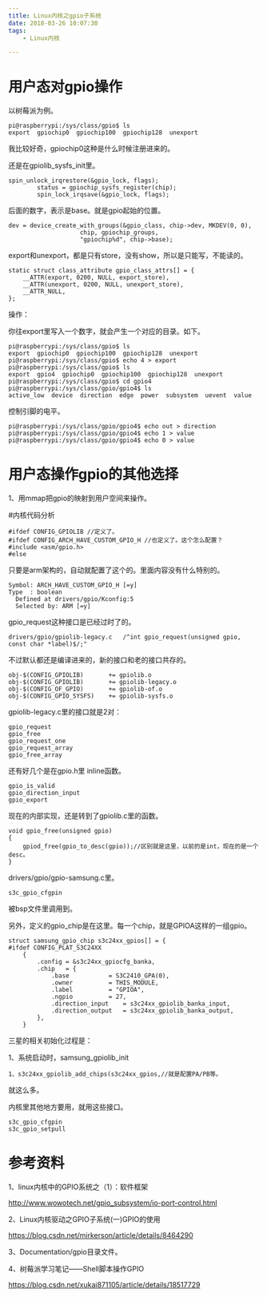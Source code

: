 ```yaml
---
title: Linux内核之gpio子系统
date: 2018-03-26 10:07:30
tags:
	- Linux内核

---
```




# 用户态对gpio操作

以树莓派为例。

```
pi@raspberrypi:/sys/class/gpio$ ls
export  gpiochip0  gpiochip100  gpiochip128  unexport
```

我比较好奇，gpiochip0这种是什么时候注册进来的。

还是在gpiolib_sysfs_init里。

```
spin_unlock_irqrestore(&gpio_lock, flags);
		status = gpiochip_sysfs_register(chip);
		spin_lock_irqsave(&gpio_lock, flags);
```

后面的数字，表示是base。就是gpio起始的位置。

```
dev = device_create_with_groups(&gpio_class, chip->dev, MKDEV(0, 0),
					chip, gpiochip_groups,
					"gpiochip%d", chip->base);
```



export和unexport，都是只有store，没有show，所以是只能写，不能读的。

```
static struct class_attribute gpio_class_attrs[] = {
	__ATTR(export, 0200, NULL, export_store),
	__ATTR(unexport, 0200, NULL, unexport_store),
	__ATTR_NULL,
};
```



操作：

你往export里写入一个数字，就会产生一个对应的目录。如下。

```
pi@raspberrypi:/sys/class/gpio$ ls
export  gpiochip0  gpiochip100  gpiochip128  unexport
pi@raspberrypi:/sys/class/gpio$ echo 4 > export
pi@raspberrypi:/sys/class/gpio$ ls
export  gpio4  gpiochip0  gpiochip100  gpiochip128  unexport
pi@raspberrypi:/sys/class/gpio$ cd gpio4
pi@raspberrypi:/sys/class/gpio/gpio4$ ls
active_low  device  direction  edge  power  subsystem  uevent  value
```

控制引脚的电平。

```
pi@raspberrypi:/sys/class/gpio/gpio4$ echo out > direction
pi@raspberrypi:/sys/class/gpio/gpio4$ echo 1 > value 
pi@raspberrypi:/sys/class/gpio/gpio4$ echo 0 > value 
```



# 用户态操作gpio的其他选择

1、用mmap把gpio的映射到用户空间来操作。





#内核代码分析

```
#ifdef CONFIG_GPIOLIB //定义了。
#ifdef CONFIG_ARCH_HAVE_CUSTOM_GPIO_H //也定义了。这个怎么配置？
#include <asm/gpio.h>
#else
```

只要是arm架构的，自动就配置了这个的。里面内容没有什么特别的。

```
Symbol: ARCH_HAVE_CUSTOM_GPIO_H [=y]  
Type  : boolean                       
  Defined at drivers/gpio/Kconfig:5   
  Selected by: ARM [=y]               
```



gpio_request这种接口是已经过时了的。

```
drivers/gpio/gpiolib-legacy.c   /^int gpio_request(unsigned gpio, const char *label)$/;" 
```

不过默认都还是编译进来的，新的接口和老的接口共存的。

```
obj-$(CONFIG_GPIOLIB)		+= gpiolib.o
obj-$(CONFIG_GPIOLIB)		+= gpiolib-legacy.o
obj-$(CONFIG_OF_GPIO)		+= gpiolib-of.o
obj-$(CONFIG_GPIO_SYSFS)	+= gpiolib-sysfs.o
```

gpiolib-legacy.c里的接口就是2对：

```
gpio_request
gpio_free
gpio_request_one
gpio_request_array
gpio_free_array
```

还有好几个是在gpio.h里 inline函数。

```
gpio_is_valid
gpio_direction_input
gpio_export
```



现在的内部实现，还是转到了gpiolib.c里的函数。

```
void gpio_free(unsigned gpio)
{
	gpiod_free(gpio_to_desc(gpio));//区别就是这里，以前的是int，现在的是一个desc。
}
```





drivers/gpio/gpio-samsung.c里。

```
s3c_gpio_cfgpin
```

被bsp文件里调用到。

另外，定义的gpio_chip是在这里。每一个chip，就是GPIOA这样的一组gpio。

```
struct samsung_gpio_chip s3c24xx_gpios[] = {
#ifdef CONFIG_PLAT_S3C24XX
	{
		.config	= &s3c24xx_gpiocfg_banka,
		.chip	= {
			.base			= S3C2410_GPA(0),
			.owner			= THIS_MODULE,
			.label			= "GPIOA",
			.ngpio			= 27,
			.direction_input	= s3c24xx_gpiolib_banka_input,
			.direction_output	= s3c24xx_gpiolib_banka_output,
		},
	}
```

三星的相关初始化过程是：

1、系统启动时，samsung_gpiolib_init

```
1、s3c24xx_gpiolib_add_chips(s3c24xx_gpios,//就是配置PA/PB等。
```

就这么多。



内核里其他地方要用，就用这些接口。

```
s3c_gpio_cfgpin
s3c_gpio_setpull
```





# 参考资料

1、linux内核中的GPIO系统之（1）：软件框架

http://www.wowotech.net/gpio_subsystem/io-port-control.html

2、Linux内核驱动之GPIO子系统(一)GPIO的使用

https://blog.csdn.net/mirkerson/article/details/8464290

3、Documentation/gpio目录文件。

4、树莓派学习笔记——Shell脚本操作GPIO

https://blog.csdn.net/xukai871105/article/details/18517729